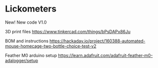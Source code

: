 # Lickometers

New!
New code V1.0





3D print files
https://www.tinkercad.com/things/bPsDAPx86Ju

BOM and instructions 
https://hackaday.io/project/160388-automated-mouse-homecage-two-bottle-choice-test-v2

Feather M0 arduino setup
https://learn.adafruit.com/adafruit-feather-m0-adalogger/setup

